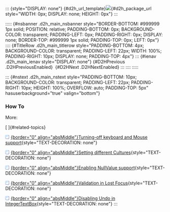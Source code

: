 ::: {style="DISPLAY: none"}
[](ms-xhelp:///?Id=d2h_url_template){#d2h_url_template}![](!package_url!){#d2h_package_url style="WIDTH: 0px; DISPLAY: none; HEIGHT: 0px"}
:::

::::: {#nsbanner .d2h_main_nsbanner style="BORDER-BOTTOM: #999999 1px solid; POSITION: relative; PADDING-BOTTOM: 0px; BACKGROUND-COLOR: transparent; PADDING-LEFT: 0px; PADDING-RIGHT: 0px; DISPLAY: none; BORDER-TOP: #999999 1px solid; PADDING-TOP: 0px; LEFT: 0px"}
:::: {#TitleRow .d2h_main_titlerow style="PADDING-BOTTOM: 4px; BACKGROUND-COLOR: transparent; PADDING-LEFT: 22px; WIDTH: 100%; PADDING-RIGHT: 10px; DISPLAY: none; PADDING-TOP: 4px"}
::: {#ienav .d2h_main_ienav style="DISPLAY: none"}
[](ms-xhelp:///?Id=f5de9b8a-dca0-4791-a742-dca270cfd652){#D2HPrevious .D2HPreviousEnabled}  [](ms-xhelp:///?Id=3f121067-4bf0-4eb2-a08e-d4170d387a85){#D2HNext .D2HNextEnabled}
:::
::::
:::::

::: {#nstext .d2h_main_nstext style="PADDING-BOTTOM: 10px; BACKGROUND-COLOR: transparent; PADDING-LEFT: 22px; PADDING-RIGHT: 10px; HEIGHT: 100%; OVERFLOW: auto; PADDING-TOP: 5px" hasuserbackground="true" valign="bottom"}
### How To

More:

[ ]{#related-topics}

[![](../button.gif){border="0" align="absMiddle"}Turning-off keyboard and Mouse support](ms-xhelp:///?Id=c50bad25-f9d2-4737-868d-c1ab810b1491){style="TEXT-DECORATION: none"}

[![](../button.gif){border="0" align="absMiddle"}Setting different Cultures](ms-xhelp:///?Id=5238fc13-6da1-45d1-a018-a68e2780b549){style="TEXT-DECORATION: none"}

[![](../button.gif){border="0" align="absMiddle"}Enabling NullValue support](ms-xhelp:///?Id=0d86dd1a-b3a3-4bad-a283-aa3c9590e12c){style="TEXT-DECORATION: none"}

[![](../button.gif){border="0" align="absMiddle"}Validation in Lost Focus](ms-xhelp:///?Id=54ee1fd1-a023-40ef-a4cb-b63742eb734d){style="TEXT-DECORATION: none"}

[![](../button.gif){border="0" align="absMiddle"}Disabling Undo in IntegerTextBox](ms-xhelp:///?Id=d76bd8db-d0e5-46c8-b7db-f968baa16a78){style="TEXT-DECORATION: none"}
:::
